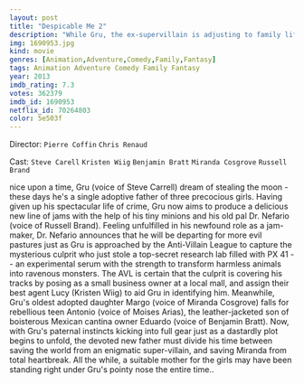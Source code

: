 ```yaml
---
layout: post
title: "Despicable Me 2"
description: "While Gru, the ex-supervillain is adjusting to family life and an attempted honest living in the jam business, a secret Arctic laboratory is stolen. The Anti-Villain League decides it needs an insider's help and recruits Gru in the investigation. Together with the eccentric AVL agent, Lucy Wilde, Gru concludes that his prime suspect is the presumed dead supervillain, El Macho, whose his teenage son is also making the moves on his eldest daughter, Margo. Seemingly blinded by his overprotectiveness of his children and his growing mutual attraction to Lucy, Gru seems on the wro.."
img: 1690953.jpg
kind: movie
genres: [Animation,Adventure,Comedy,Family,Fantasy]
tags: Animation Adventure Comedy Family Fantasy 
year: 2013
imdb_rating: 7.3
votes: 362379
imdb_id: 1690953
netflix_id: 70264803
color: 5e503f
---
```

Director: `Pierre Coffin` `Chris Renaud`  

Cast: `Steve Carell` `Kristen Wiig` `Benjamin Bratt` `Miranda Cosgrove` `Russell Brand` 

nice upon a time, Gru (voice of Steve Carrell) dream of stealing the moon - these days he's a single adoptive father of three precocious girls. Having given up his spectacular life of crime, Gru now aims to produce a delicious new line of jams with the help of his tiny minions and his old pal Dr. Nefario (voice of Russell Brand). Feeling unfulfilled in his newfound role as a jam-maker, Dr. Nefario announces that he will be departing for more evil pastures just as Gru is approached by the Anti-Villain League to capture the mysterious culprit who just stole a top-secret research lab filled with PX 41 -- an experimental serum with the strength to transform harmless animals into ravenous monsters. The AVL is certain that the culprit is covering his tracks by posing as a small business owner at a local mall, and assign their best agent Lucy (Kristen Wiig) to aid Gru in identifying him. Meanwhile, Gru's oldest adopted daughter Margo (voice of Miranda Cosgrove) falls for rebellious teen Antonio (voice of Moises Arias), the leather-jacketed son of boisterous Mexican cantina owner Eduardo (voice of Benjamin Bratt). Now, with Gru's paternal instincts kicking into full gear just as a dastardly plot begins to unfold, the devoted new father must divide his time between saving the world from an enigmatic super-villain, and saving Miranda from total heartbreak. All the while, a suitable mother for the girls may have been standing right under Gru's pointy nose the entire time..
